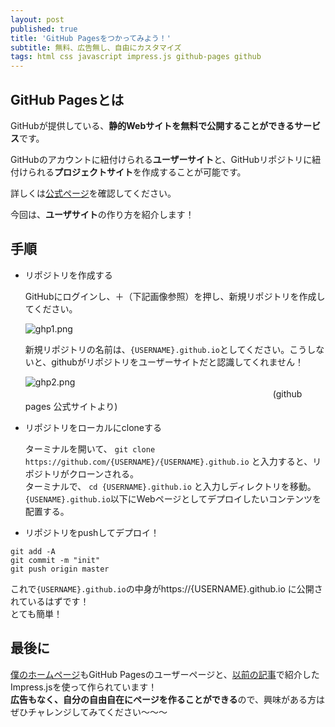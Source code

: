 ```yaml
---
layout: post
published: true
title: 'GitHub Pagesをつかってみよう！'
subtitle: 無料、広告無し、自由にカスタマイズ
tags: html css javascript impress.js github-pages github
---
```

## GitHub Pagesとは  


GitHubが提供している、**静的Webサイトを無料で公開することができるサービス**です。  

GitHubのアカウントに紐付けられる**ユーザーサイト**と、GitHubリポジトリに紐付けられる**プロジェクトサイト**を作成することが可能です。  

詳しくは[公式ページ](https://pages.github.com/)を確認してください。  


今回は、**ユーザサイト**の作り方を紹介します！  


## 手順  

- リポジトリを作成する

	GitHubにログインし、＋（下記画像参照）を押し、新規リポジトリを作成してください。  
    
    ![ghp1.png]({{site.baseurl}}/img/blogpics/ghp1.png)  
    
	新規リポジトリの名前は、`{USERNAME}.github.io`としてください。こうしないと、githubがリポジトリをユーザーサイトだと認識してくれません！  
    
	![ghp2.png]({{site.baseurl}}/img/blogpics/ghp2.png)  
　　　　　　　　　　　　　　　　　　　　　　　　　　　　  (github pages 公式サイトより)
    
    


- リポジトリをローカルにcloneする  

	ターミナルを開いて、 `git clone https://github.com/{USERNAME}/{USERNAME}.github.io` と入力すると、リポジトリがクローンされる。  
    ターミナルで、 `cd {USERNAME}.github.io` と入力しディレクトリを移動。 `{USENAME}.github.io`以下にWebページとしてデプロイしたいコンテンツを配置する。  
    
    
- リポジトリをpushしてデプロイ！  

```
git add -A
git commit -m "init"
git push origin master
```

これで`{USERNAME}.github.io`の中身がhttps://{USERNAME}.github.io に公開されているはずです！  
とても簡単！  

## 最後に  

[僕のホームページ](https://drumgiovanni.github.io)もGitHub Pagesのユーザーページと、[以前の記事](https://drumgiovanni.github.io/blog/2018-06-24-html-css/)で紹介したImpress.jsを使って作られています！  
**広告もなく、自分の自由自在にページを作ることができる**ので、興味がある方はぜひチャレンジしてみてください〜〜〜

